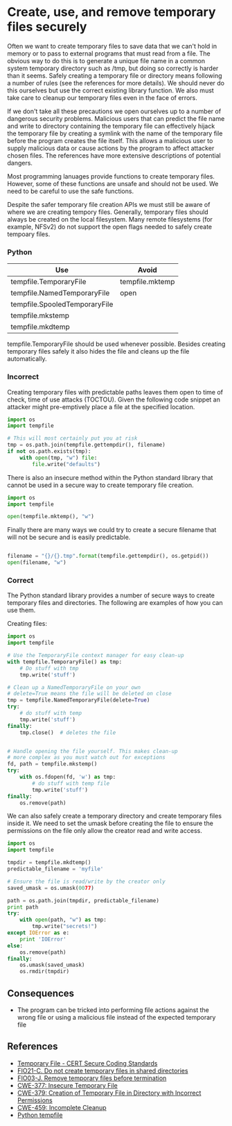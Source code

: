 Create, use, and remove temporary files securely
=====================

Often we want to create temporary files to save data that we can't hold
in memory or to pass to external programs that must read from a file.
The obvious way to do this is to generate a unique file name in a common
system temporary directory such as /tmp, but doing so correctly is harder
than it seems. Safely creating a temporary file or directory means following
a number of rules (see the references for more details). We should never do
this ourselves but use the correct existing library function. We also
must take care to cleanup our temporary files even in the face of errors.

If we don't take all these precautions we open ourselves up to a number
of dangerous security problems. Malicious users that can predict the
file name and write to directory containing the temporary file can
effectively hijack the temporary file by creating a symlink with the
name of the temporary file before the program creates the file itself.
This allows a malicious user to supply malicious data or cause actions
by the program to affect attacker chosen files. The references
have more extensive descriptions of potential dangers.

Most programming lanuages provide functions to create temporary
files. However, some of these functions are unsafe and should not
be used. We need to be careful to use the safe functions.

Despite the safer temporary file creation APIs we must still be
aware of where we are creating tempory files. Generally, temporary
files should always be created on the local filesystem. Many
remote filesystems (for example, NFSv2) do not support the open
flags needed to safely create tempoary files.

### Python

Use | Avoid
----- | -----
tempfile.TemporaryFile        | tempfile.mktemp
tempfile.NamedTemporaryFile   | open
tempfile.SpooledTemporaryFile |
tempfile.mkstemp              |
tempfile.mkdtemp              |

tempfile.TemporaryFile should be used whenever possible. Besides
creating temporary files safely it also hides the file and cleans up
the file automatically.

### Incorrect

Creating temporary files with predictable paths leaves them open to time of
check, time of use attacks (TOCTOU). Given the following code snippet an
attacker might pre-emptively place a file at the specified location.

```python
import os
import tempfile

# This will most certainly put you at risk
tmp = os.path.join(tempfile.gettempdir(), filename)
if not os.path.exists(tmp):
    with open(tmp, "w") file:
        file.write("defaults")

```


There is also an insecure method within the Python standard library that
cannot be used in a secure way to create temporary file creation.


```python
import os
import tempfile

open(tempfile.mktemp(), "w")
```

Finally there are many ways we could try to create a secure filename
that will not be secure and is easily predictable.

```python

filename = "{}/{}.tmp".format(tempfile.gettempdir(), os.getpid())
open(filename, "w")
```

### Correct

The Python standard library provides a number of secure ways to create
temporary files and directories. The following are examples of how you can
use them.

Creating files:

```python
import os
import tempfile

# Use the TemporaryFile context manager for easy clean-up
with tempfile.TemporaryFile() as tmp:
    # Do stuff with tmp
    tmp.write('stuff')

# Clean up a NamedTemporaryFile on your own
# delete=True means the file will be deleted on close
tmp = tempfile.NamedTemporaryFile(delete=True)
try:
    # do stuff with temp
    tmp.write('stuff')
finally:
    tmp.close()  # deletes the file


# Handle opening the file yourself. This makes clean-up
# more complex as you must watch out for exceptions
fd, path = tempfile.mkstemp()
try:
    with os.fdopen(fd, 'w') as tmp:
        # do stuff with temp file
        tmp.write('stuff')
finally:
    os.remove(path)
```

We can also safely create a temporary directory and create temporary files
inside it. We need to set the umask before creating the
file to ensure the permissions on the file only allow the creator read and
write access.

```python
import os
import tempfile

tmpdir = tempfile.mkdtemp()
predictable_filename = 'myfile'

# Ensure the file is read/write by the creator only
saved_umask = os.umask(0077)

path = os.path.join(tmpdir, predictable_filename)
print path
try:
    with open(path, "w") as tmp:                                                                                                                        
        tmp.write("secrets!")
except IOError as e:
    print 'IOError'
else:
    os.remove(path)
finally:
    os.umask(saved_umask)
    os.rmdir(tmpdir)
```

## Consequences

* The program can be tricked into performing file actions against the
wrong file or using a malicious file instead of the expected temporary
file

## References
* [Temporary File - CERT Secure Coding Standards](https://www.securecoding.cert.org/confluence/download/attachments/3524/07.5+Temporary+Files+v2.pdf)
* [FIO21-C. Do not create temporary files in shared directories](https://www.securecoding.cert.org/confluence/display/seccode/FIO21-C.+Do+not+create+temporary+files+in+shared+directories)
* [FIO03-J. Remove temporary files before termination](https://www.securecoding.cert.org/confluence/display/java/FIO03-J.+Remove+temporary+files+before+termination)
* [CWE-377: Insecure Temporary File](http://cwe.mitre.org/data/definitions/377.html)
* [CWE-379: Creation of Temporary File in Directory with Incorrect Permissions](http://cwe.mitre.org/data/definitions/379.html)
* [CWE-459: Incomplete Cleanup](http://cwe.mitre.org/data/definitions/459.html)
* [Python tempfile](https://docs.python.org/2/library/tempfile.html)

